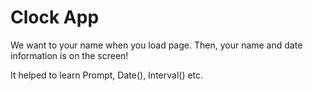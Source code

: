 # Clock App

We want to your name when you load page. 
Then, your name and date information is on the screen!

It helped to learn Prompt, Date(), Interval() etc.